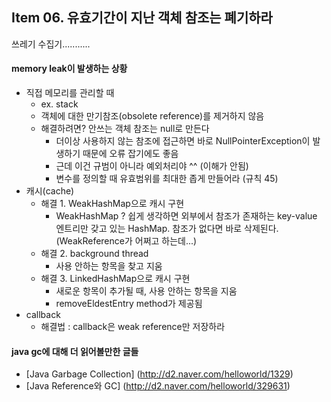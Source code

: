 ## Item 06. 유효기간이 지난 객체 참조는 폐기하라 
쓰레기 수집기...........
#### memory leak이 발생하는 상황
* 직접 메모리를 관리할 때
    + ex. stack
    + 객체에 대한 만기참조(obsolete reference)를 제거하지 않음
    + 해결하려면? 안쓰는 객체 참조는 null로 만든다 
        - 더이상 사용하지 않는 참조에 접근하면 바로 NullPointerException이 발생하기 때문에 오류 잡기에도 좋음 
        - 근데 이건 규범이 아니라 예외처리야 ^^ (이해가 안됨)
        - 변수를 정의할 때 유효범위를 최대한 좁게 만들어라 (규칙 45)
* 캐시(cache)
    + 해결 1. WeakHashMap으로 캐시 구현 
        - WeakHashMap ? 쉽게 생각하면 외부에서 참조가 존재하는 key-value 엔트리만 갖고 있는 HashMap. 참조가 없다면 바로 삭제된다. (WeakReference가 어쩌고 하는데...)
    + 해결 2. background thread 
        - 사용 안하는 항목을 찾고 지움
    + 해결 3. LinkedHashMap으로 캐시 구현 
        - 새로운 항목이 추가될 때, 사용 안하는 항목을 지움 
        - removeEldestEntry method가 제공됨  
* callback
    + 해결법 : callback은 weak reference만 저장하라 

#### java gc에 대해 더 읽어볼만한 글들 
* [Java Garbage Collection] (http://d2.naver.com/helloworld/1329)
* [Java Reference와 GC] (http://d2.naver.com/helloworld/329631)